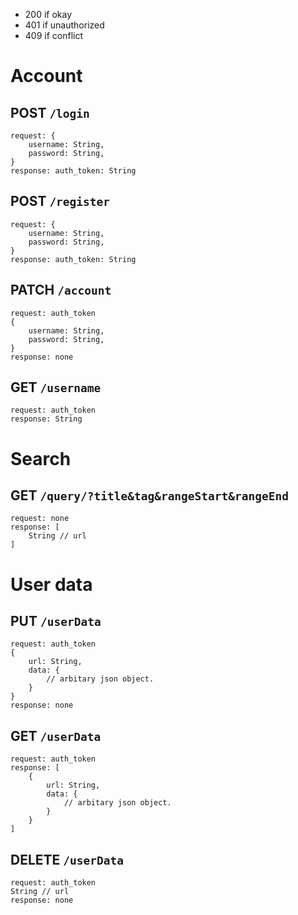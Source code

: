 - 200 if okay
- 401 if unauthorized
- 409 if conflict

# Account

## POST `/login`
```
request: {
    username: String,
    password: String,
}
response: auth_token: String
```

## POST `/register`
```
request: {
    username: String,
    password: String,
}
response: auth_token: String
```

## PATCH `/account`
```
request: auth_token
{
    username: String,
    password: String,
}
response: none
```

## GET `/username`
```
request: auth_token
response: String
```

# Search

## GET `/query/?title&tag&rangeStart&rangeEnd`
```
request: none
response: [
    String // url
]
```

# User data

## PUT `/userData`
```
request: auth_token
{
    url: String,
    data: {
        // arbitary json object.
    }
}
response: none
```

## GET `/userData`
```
request: auth_token
response: [
    {
        url: String,
        data: {
            // arbitary json object.
        }
    }
]
```

## DELETE `/userData`
```
request: auth_token
String // url
response: none
```
